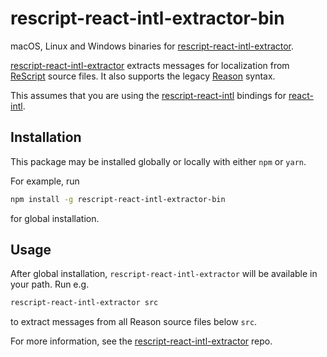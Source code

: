 # rescript-react-intl-extractor-bin

macOS, Linux and Windows binaries for [rescript-react-intl-extractor].

[rescript-react-intl-extractor] extracts messages for localization from [ReScript] source files. It also supports the legacy [Reason] syntax.

This assumes that you are using the [rescript-react-intl] bindings for [react-intl].

## Installation

This package may be installed globally or locally with either `npm` or `yarn`.

For example, run

```sh
npm install -g rescript-react-intl-extractor-bin
```

for global installation.

## Usage

After global installation, `rescript-react-intl-extractor` will be available in your path. Run e.g.

```sh
rescript-react-intl-extractor src
```

to extract messages from all Reason source files below `src`.

For more information, see the [rescript-react-intl-extractor] repo.

[rescript]: https://rescript-lang.org
[react-intl]: https://github.com/yahoo/react-intl
[reason]: https://reasonml.github.io
[rescript-react-intl]: https://github.com/cca-io/rescript-react-intl
[rescript-react-intl-extractor]: https://github.com/cca-io/rescript-react-intl-extractor
